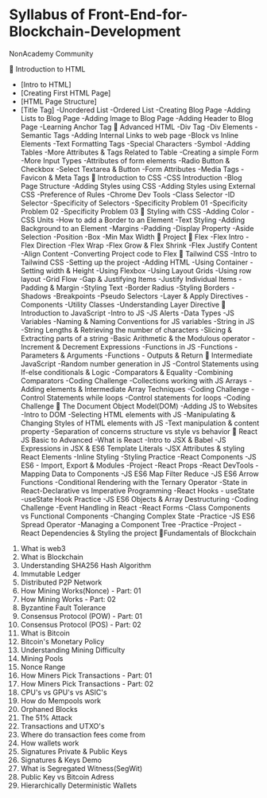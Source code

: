 # Syllabus of Front-End-for-Blockchain-Development
NonAcademy Community

🎯​ Introduction to HTML
- [Intro to HTML]
- [Creating First HTML Page]
- [HTML Page Structure]
- [Title Tag]
-Unordered List
-Ordered List
-Creating Blog Page
-Adding Lists to Blog Page
-Adding Image to Blog Page
-Adding Header to Blog Page
-Learning Anchor Tag
🎯​ Advanced HTML
-Div Tag
-Div Elements
-Semantic Tags
-Adding Internal Links to web page
-Block vs Inline Elements
-Text Formatting Tags
-Special Characters
-Symbol
-Adding Tables
-More Attributes & Tags Related to Table
-Creating a simple Form
-More Input Types
-Attributes of form elements
-Radio Button & Checkbox
-Select Textarea & Button
-Form Attributes
-Media Tags
-Favicon & Meta Tags
🎯​ Introduction to CSS
-CSS Introduction
-Blog Page Structure
-Adding Styles using CSS
-Adding Styles using External CSS
-Preference of Rules
-Chrome Dev Tools
-Class Selector
-ID Selector
-Specificity of Selectors
-Specificity Problem 01
-Specificity Problem 02
-Specificity Problem 03
🎯​ Styling with CSS
-Adding Color
-CSS Units
-How to add a Border to an Element
-Text Styling
-Adding Background to an Element
-Margins
-Padding
-Display Property
-Aside Selection
-Position
-Box
-Min Max Width
🎯​ Project
🎯​ Flex
-Flex Intro
-Flex Direction
-Flex Wrap
-Flex Grow & Flex Shrink
-Flex Justify Content
-Align Content
-Converting Project code to Flex
🎯​ Tailwind CSS
-Intro to Tailwind CSS
-Setting up the project
-Adding HTML
-Using Container
-Setting width & Height
-Using Flexbox
-Using Layout Grids
-Using row layout
-Grid Flow
-Gap & Justifying Items
-Justify Individual Items
-Padding & Margin
-Styling Text
-Border Radius
-Styling Borders
-Shadows
-Breakpoints
-Pseudo Selectors
-Layer & Apply Directives
-Components
-Utility Classes
-Understanding Layer Directive
🎯​ Introduction to JavaScript
-Intro to JS
-JS Alerts
-Data Types
-JS Variables
-Naming & Naming Conventions for JS variables
-String in JS
-String Lengths & Retrieving the number of characters
-Slicing & Extracting parts of a string
-Basic Arithmetic & the Modulous operator
-Increment & Decrement Expressions
-Functions in JS
-Functions - Parameters & Arguments
-Functions - Outputs & Return
🎯​ Intermediate JavaScript
-Random number generation in JS
-Control Statements using If-else conditionals & Logic
-Comparators & Equality
-Combining Comparators
-Coding Challenge
-Collections working with JS Arrays
-Adding elements & Intermediate Array Techniques
-Coding Challenge
-Control Statements while loops
-Control statements for loops
-Coding Challenge
🎯​ The Document Object Model(DOM)
-Adding JS to Websites
-Intro to DOM
-Selecting HTML elements with JS
-Manipulating & Changing Styles of HTML elements with JS
-Text manipulation & content property
-Separation of concerns structure vs style vs behavior
🎯​ React JS Basic to Advanced
-What is React
-Intro to JSX & Babel
-JS Expressions in JSX & ES6 Template Literals
-JSX Attributes & styling React Elements
-Inline Styling
-Styling Practice
-React Components
-JS ES6 - Import, Export & Modules
-Project
-React Props
-React DevTools
-Mapping Data to Components
-JS ES6 Map Filter Reduce
-JS ES6 Arrow Functions
-Conditional Rendering with the Ternary Operator
-State in React-Declarative vs Imperative Programming
-React Hooks - useState
-useState Hook Practice
-JS ES6 Objects & Array Destructuring
-Coding Challenge
-Event Handling in React
-React Forms
-Class Components vs Functional Components
-Changing Complex State
-Practice
-JS ES6 Spread Operator
-Managing a Component Tree
-Practice
-Project
-React Dependencies & Styling the project
🎯​ Fundamentals of Blockchain
1. What is web3
2. What is Blockchain
3. Understanding SHA256 Hash Algorithm
4. Immutable Ledger
5. Distributed P2P Network
6. How Mining Works(Nonce) - Part: 01
7. How Mining Works - Part: 02
8. Byzantine Fault Tolerance
9. Consensus Protocol (POW) - Part: 01
10. Consensus Protocol (POS) - Part: 02
11. What is Bitcoin
12. Bitcoin's Monetary Policy
13. Understanding Mining Difficulty
14. Mining Pools
15. Nonce Range
16. How Miners Pick Transactions - Part: 01
17. How Miners Pick Transactions - Part: 02
18. CPU's vs GPU's vs ASIC's
19. How do Mempools work
20. Orphaned Blocks
21. The 51% Attack
22. Transactions and UTXO's
23. Where do transaction fees come from
24. How wallets work
25. Signatures Private & Public Keys
26. Signatures & Keys Demo
27. What is Segregated Witness(SegWit)
28. Public Key vs Bitcoin Adress
29. Hierarchically Deterministic Wallets
